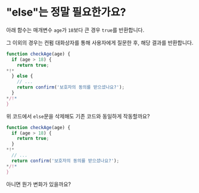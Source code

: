 # "else"는 정말 필요한가요?

아래 함수는 매개변수 `age`가 `18`보다 큰 경우 `true`를 반환합니다.

그 이외의 경우는 컨펌 대화상자를 통해 사용자에게 질문한 후, 해당 결과를 반환합니다. 

```js
function checkAge(age) {
  if (age > 18) {
    return true;
*!*
  } else {
    // ...
    return confirm('보호자의 동의를 받으셨나요?');
  }
*/!*
}
```

위 코드에서 `else`문을 삭제해도 기존 코드와 동일하게 작동할까요? 

```js
function checkAge(age) {
  if (age > 18) {
    return true;
  }
*!*
  // ...
  return confirm('보호자의 동의를 받으셨나요?');
*/!*
}
```

아니면 뭔가 변화가 있을까요?
